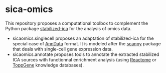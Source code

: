 # sica-omics

This repository proposes a computational toolbox to complement the Python package [stabilized-ica](https://github.com/ncaptier/stabilized-ica) for the analysis of omics data.   

* sicaomics.singlecell proposes an adaptation of stabilized-ica for the special case of [AnnData](https://anndata.readthedocs.io/en/latest/) format. It is modeled after the [scanpy](https://scanpy.readthedocs.io/en/stable/) package that deals with single-cell gene expression data.
* sicaomics.annotate proposes tools to annotate the extracted stabilized ICA sources with functionnal enrichment analysis (using [Reactome](https://reactome.org/) or [ToppGene](https://toppgene.cchmc.org/) knowledge databases).

